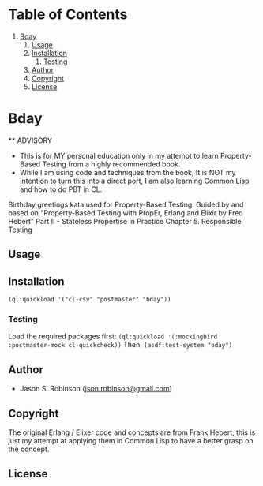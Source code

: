 
# Table of Contents

1.  [Bday](#orgd972bc9)
    1.  [Usage](#org8c88082)
    2.  [Installation](#org6996a12)
        1.  [Testing](#orgb480f83)
    3.  [Author](#org11de96e)
    4.  [Copyright](#orge42fbd1)
    5.  [License](#org344c9fb)


<a id="orgd972bc9"></a>

# Bday

** ADVISORY

-   This is for MY personal education only in my attempt to learn Property-Based Testing
    from a highly recommended book.
-   While I am using code and techniques from the book, It is NOT my intention
    to turn this into a direct port, I am also learning Common Lisp and how to do PBT in CL.

Birthday greetings kata used for Property-Based Testing.
Guided by and based on "Property-Based Testing with PropEr, Erlang and Elixir by Fred Hebert"
Part II - Stateless Propertise in Practice
Chapter 5. Responsible Testing


<a id="org8c88082"></a>

## Usage


<a id="org6996a12"></a>

## Installation

```(ql:quickload '("cl-csv" "postmaster" "bday"))```


<a id="orgb480f83"></a>

### Testing

Load the required packages first: 
```(ql:quickload '(:mockingbird :postmaster-mock cl-quickcheck))```
Then:
```(asdf:test-system "bday")```


<a id="org11de96e"></a>

## Author

-   Jason S. Robinson (json.robinson@gmail.com)


<a id="orge42fbd1"></a>

## Copyright

The original Erlang / Elixer code and concepts are from Frank Hebert, this is just my
attempt at applying them in Common Lisp to have a better grasp on the concept.


<a id="org344c9fb"></a>

## License

